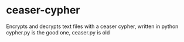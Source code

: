 # ceaser-cypher
Encrypts and decrypts text files with a ceaser cypher, written in python
cypher.py is the good one, ceaser.py is old
